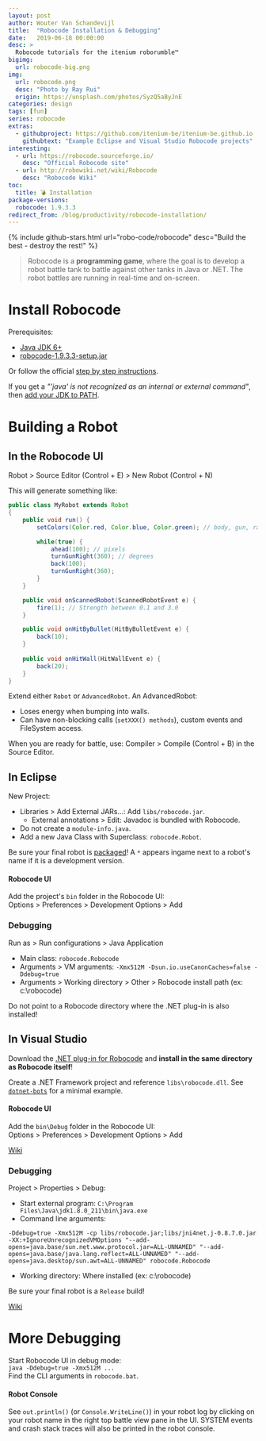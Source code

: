 ```yaml
---
layout: post
author: Wouter Van Schandevijl
title:  "Robocode Installation & Debugging"
date:   2019-06-18 00:00:00
desc: >
  Robocode tutorials for the itenium roborumble™
bigimg:
  url: robocode-big.png
img:
  url: robocode.png
  desc: "Photo by Ray Rui"
  origin: https://unsplash.com/photos/SyzQ5aByJnE
categories: design
tags: [fun]
series: robocode
extras:
  - githubproject: https://github.com/itenium-be/itenium-be.github.io
    githubtext: "Example Eclipse and Visual Studio Robocode projects"
interesting:
  - url: https://robocode.sourceforge.io/
    desc: "Official Robocode site"
  - url: http://robowiki.net/wiki/Robocode
    desc: "Robocode Wiki"
toc:
  title: 💣 Installation
package-versions:
  robocode: 1.9.3.3
redirect_from: /blog/productivity/robocode-installation/
---
```


{% include github-stars.html url="robo-code/robocode" desc="Build the best - destroy the rest!" %}

> Robocode is a **programming game**, where the goal is to develop a robot battle tank to battle against
> other tanks in Java or .NET. The robot battles are running in real-time and on-screen.


<!--more-->

# Install Robocode

Prerequisites:  
- [Java JDK 6+](https://www.oracle.com/technetwork/java/javase/downloads/jdk8-downloads-2133151.html)
- [robocode-1.9.3.3-setup.jar](https://sourceforge.net/projects/robocode/files/robocode/1.9.3.3/)

Or follow the official [step by step instructions](http://robowiki.net/wiki/Robocode/System_Requirements).


If you get a _"'java' is not recognized as an internal or external command"_, then
[add your JDK to PATH](http://robowiki.net/wiki/Robocode/System_Requirements#Setting_environmental_variables_on_Windows).



# Building a Robot

## In the Robocode UI

Robot > Source Editor (Control + E) > New Robot (Control + N)

This will generate something like:
```java
public class MyRobot extends Robot
{
    public void run() {
        setColors(Color.red, Color.blue, Color.green); // body, gun, radar

        while(true) {
            ahead(100); // pixels
            turnGunRight(360); // degrees
            back(100);
            turnGunRight(360);
        }
    }

    public void onScannedRobot(ScannedRobotEvent e) {
        fire(1); // Strength between 0.1 and 3.0
    }

    public void onHitByBullet(HitByBulletEvent e) {
        back(10);
    }
    
    public void onHitWall(HitWallEvent e) {
        back(20);
    }   
}
```

Extend either `Robot` or `AdvancedRobot`. An AdvancedRobot:  
- Loses energy when bumping into walls. 
- Can have non-blocking calls (`setXXX() methods`), custom events and FileSystem access.

When you are ready for battle, use: Compiler > Compile (Control + B) in the Source Editor.


## In Eclipse

New Project:  
- Libraries > Add External JARs...: Add `libs/robocode.jar`.
    - External annotations > Edit: Javadoc is bundled with Robocode.
- Do not create a `module-info.java`.
- Add a new Java Class with Superclass: `robocode.Robot`.

Be sure your final robot is [packaged](http://robowiki.net/wiki/Robocode/Package_Robot)!
A `*` appears ingame next to a robot's name if it is a development version.


#### Robocode UI

Add the project's `bin` folder in the Robocode UI:  
Options > Preferences > Development Options > Add  


### Debugging

Run as > Run configurations > Java Application

- Main class: `robocode.Robocode`
- Arguments > VM arguments: `-Xmx512M -Dsun.io.useCanonCaches=false -Ddebug=true`
- Arguments > Working directory > Other > Robocode install path (ex: c:\robocode)

Do not point to a Robocode directory where the .NET plug-in is also installed!



## In Visual Studio

Download the [.NET plug-in for Robocode](https://sourceforge.net/projects/robocode/files/robocode/1.9.3.3/) 
and **install in the same directory as Robocode itself**!

Create a .NET Framework project and reference `libs\robocode.dll`.
See [`dotnet-bots`](https://github.com/itenium-be/itenium-be.github.io) for a minimal example. 


#### Robocode UI

Add the `bin\Debug` folder in the Robocode UI:  
Options > Preferences > Development Options > Add  

[Wiki](http://robowiki.net/wiki/Robocode/.NET/Create_a_.NET_robot_with_Visual_Studio)


### Debugging

Project > Properties > Debug:  
- Start external program: `C:\Program Files\Java\jdk1.8.0_211\bin\java.exe`
- Command line arguments: 
```
-Ddebug=true -Xmx512M -cp libs/robocode.jar;libs/jni4net.j-0.8.7.0.jar -XX:+IgnoreUnrecognizedVMOptions "--add-opens=java.base/sun.net.www.protocol.jar=ALL-UNNAMED" "--add-opens=java.base/java.lang.reflect=ALL-UNNAMED" "--add-opens=java.desktop/sun.awt=ALL-UNNAMED" robocode.Robocode
```
- Working directory: Where installed (ex: c:\robocode)

Be sure your final robot is a `Release` build!

[Wiki](http://robowiki.net/wiki/Robocode/.NET/Debug_a_.NET_robot_in_Visual_Studio)



# More Debugging

Start Robocode UI in debug mode:  
`java -Ddebug=true -Xmx512M ...`  
Find the CLI arguments in `robocode.bat`.


#### Robot Console

See `out.println()` (or `Console.WriteLine()`) in your robot log by clicking on your robot name in the right top battle
view pane in the UI. SYSTEM events and crash stack traces will also be printed in the robot console.
